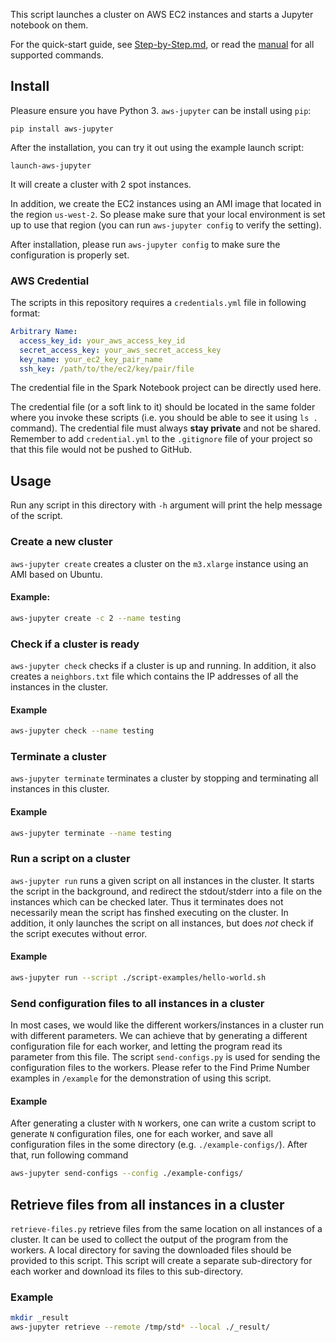 This script launches a cluster on AWS EC2 instances and starts a Jupyter notebook on them.

For the quick-start guide, see [Step-by-Step.md](Step-by-Step.md), or read the [manual](manual.md) for all supported
commands.

## Install

Pleasure ensure you have Python 3. `aws-jupyter` can be install using `pip`:

```
pip install aws-jupyter
```

After the installation, you can try it out using the example launch script:

```
launch-aws-jupyter
```

It will create a cluster with 2 spot instances.

In addition,
we create the EC2 instances using an AMI image that located in the region `us-west-2`.
So please make sure that your local environment is set up to use that region
(you can run `aws-jupyter config` to verify the setting).

After installation, please run `aws-jupyter config` to make sure the configuration is properly set.


### AWS Credential

The scripts in this repository requires a `credentials.yml` file in following format:

```yaml
Arbitrary Name:
  access_key_id: your_aws_access_key_id
  secret_access_key: your_aws_secret_access_key
  key_name: your_ec2_key_pair_name
  ssh_key: /path/to/the/ec2/key/pair/file
```

The credential file in the Spark Notebook project can be directly used here.

The credential file (or a soft link to it) should be located in the same folder where
you invoke these scripts (i.e. you should be able to see it using `ls .` command).
The credential file must always **stay private** and not be shared. Remember to add
`credential.yml` to the `.gitignore` file of your project so that this
file would not be pushed to GitHub.


## Usage

Run any script in this directory with `-h` argument will print the help message of the script.


### Create a new cluster

`aws-jupyter create` creates a cluster on the `m3.xlarge` instance using an AMI based on Ubuntu.

#### Example:

```bash
aws-jupyter create -c 2 --name testing
```


### Check if a cluster is ready

`aws-jupyter check` checks if a cluster is up and running. In addition, it also creates a
`neighbors.txt` file which contains the IP addresses of all the instances in the cluster.

#### Example

```bash
aws-jupyter check --name testing
```


### Terminate a cluster

`aws-jupyter terminate` terminates a cluster by stopping and terminating all instances
in this cluster.

#### Example
```bash
aws-jupyter terminate --name testing
```


### Run a script on a cluster

`aws-jupyter run` runs a given script on all instances in the cluster.
It starts the script in the background, and redirect the stdout/stderr
into a file on the instances which can be checked later.
Thus it terminates does not necessarily mean the script has finshed executing on the cluster.
In addition, it only launches the script on all instances, but does _not_ check if the script
executes without error.

#### Example
```bash
aws-jupyter run --script ./script-examples/hello-world.sh
```


### Send configuration files to all instances in a cluster

In most cases, we would like the different workers/instances in a cluster run with
different parameters. We can achieve that by generating a different configuration file
for each worker, and letting the program read its parameter from this file.
The script `send-configs.py` is used for sending the configuration files to the workers.
Please refer to the Find Prime Number examples in `/example` for the demonstration of using
this script.

#### Example
After generating a cluster with `N` workers, one can write a custom script to generate `N`
configuration files, one for each worker, and save all configuration files in the some directory
(e.g. `./example-configs/`). After that, run following command

```bash
aws-jupyter send-configs --config ./example-configs/
```


## Retrieve files from all instances in a cluster

`retrieve-files.py` retrieve files from the same location on all instances of a cluster.
It can be used to collect the output of the program from the workers.
A local directory for saving the downloaded files should be provided to this script.
This script will create a separate sub-directory for each worker and download its files
to this sub-directory.

### Example
```bash
mkdir _result
aws-jupyter retrieve --remote /tmp/std* --local ./_result/
```
